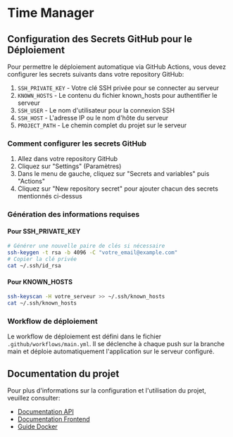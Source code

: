 # Time Manager

## Configuration des Secrets GitHub pour le Déploiement

Pour permettre le déploiement automatique via GitHub Actions, vous devez configurer les secrets suivants dans votre repository GitHub:

1. `SSH_PRIVATE_KEY` - Votre clé SSH privée pour se connecter au serveur
2. `KNOWN_HOSTS` - Le contenu du fichier known_hosts pour authentifier le serveur
3. `SSH_USER` - Le nom d'utilisateur pour la connexion SSH
4. `SSH_HOST` - L'adresse IP ou le nom d'hôte du serveur
5. `PROJECT_PATH` - Le chemin complet du projet sur le serveur

### Comment configurer les secrets GitHub

1. Allez dans votre repository GitHub
2. Cliquez sur "Settings" (Paramètres)
3. Dans le menu de gauche, cliquez sur "Secrets and variables" puis "Actions"
4. Cliquez sur "New repository secret" pour ajouter chacun des secrets mentionnés ci-dessus

### Génération des informations requises

#### Pour SSH_PRIVATE_KEY
```bash
# Générer une nouvelle paire de clés si nécessaire
ssh-keygen -t rsa -b 4096 -C "votre_email@example.com"
# Copier la clé privée
cat ~/.ssh/id_rsa
```

#### Pour KNOWN_HOSTS
```bash
ssh-keyscan -H votre_serveur >> ~/.ssh/known_hosts
cat ~/.ssh/known_hosts
```

### Workflow de déploiement

Le workflow de déploiement est défini dans le fichier `.github/workflows/main.yml`. Il se déclenche à chaque push sur la branche main et déploie automatiquement l'application sur le serveur configuré.

## Documentation du projet

Pour plus d'informations sur la configuration et l'utilisation du projet, veuillez consulter:

- [Documentation API](./time_manager/api/README.md)
- [Documentation Frontend](./time_manager/frontend/README.md)
- [Guide Docker](./time_manager/tuto.docker.md) 